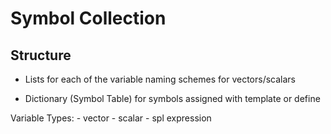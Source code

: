 Symbol Collection
============

Structure
---------

 - Lists for each of the variable naming schemes for vectors/scalars

 - Dictionary (Symbol Table) for symbols assigned with template or define


Variable Types:
    - vector
    - scalar
    - spl expression
